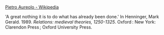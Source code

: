 
[Pietro Aureolo - Wikipedia](https://it.wikipedia.org/wiki/Pietro_Aureolo)

'A great nothing it is to do what has already been done.'
In 
Henninger, Mark Gerald. 1989. _Relations: medieval theories, 1250-1325_. Oxford : New York: Clarendon Press ; Oxford University Press.